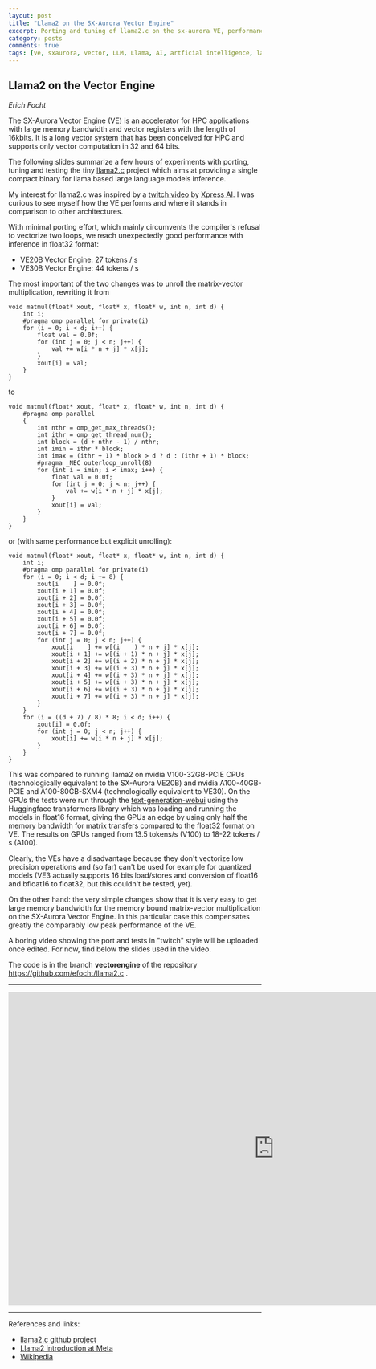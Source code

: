 ```yaml
---
layout: post
title: "Llama2 on the SX-Aurora Vector Engine"
excerpt: Porting and tuning of llama2.c on the sx-aurora VE, performance measurements and comparison.
category: posts
comments: true
tags: [ve, sxaurora, vector, LLM, Llama, AI, artficial intelligence, large language models, performance]
---
```


## Llama2 on the Vector Engine

*Erich Focht*

The SX-Aurora Vector Engine (VE) is an accelerator for HPC
applications with large memory bandwidth and vector registers with the
length of 16kbits. It is a long vector system that has been conceived
for HPC and supports only vector computation in 32 and 64 bits.

The following slides summarize a few hours of experiments with
porting, tuning and testing the tiny
[llama2.c](https://github.com/karpathy/llama2.c) project which aims at
providing a single compact binary for llama based large language models
inference.

My interest for llama2.c was inspired by a [twitch
video](https://www.youtube.com/watch?v=j5EM4G5i9ec) by [Xpress
AI](xpress.ai). I was curious to see myself how the VE performs and
where it stands in comparison to other architectures.

With minimal porting effort, which mainly circumvents the compiler's
refusal to vectorize two loops, we reach unexpectedly good performance
with inference in float32 format:

* VE20B Vector Engine: 27 tokens / s
* VE30B Vector Engine: 44 tokens / s

The most important of the two changes was to unroll the matrix-vector
multiplication, rewriting it from
```
void matmul(float* xout, float* x, float* w, int n, int d) {
    int i;
    #pragma omp parallel for private(i)
    for (i = 0; i < d; i++) {
        float val = 0.0f;
        for (int j = 0; j < n; j++) {
            val += w[i * n + j] * x[j];
        }
        xout[i] = val;
    }
}
```
to
```
void matmul(float* xout, float* x, float* w, int n, int d) {
    #pragma omp parallel
    {    
        int nthr = omp_get_max_threads();
        int ithr = omp_get_thread_num();
        int block = (d + nthr - 1) / nthr;
        int imin = ithr * block;
        int imax = (ithr + 1) * block > d ? d : (ithr + 1) * block;
        #pragma _NEC outerloop_unroll(8)
        for (int i = imin; i < imax; i++) {
            float val = 0.0f;
            for (int j = 0; j < n; j++) {
                val += w[i * n + j] * x[j];
            }
            xout[i] = val;
        }
    }
}
```
or (with same performance but explicit unrolling):
```
void matmul(float* xout, float* x, float* w, int n, int d) {
    int i;
    #pragma omp parallel for private(i)
    for (i = 0; i < d; i += 8) {
        xout[i    ] = 0.0f;
        xout[i + 1] = 0.0f;
        xout[i + 2] = 0.0f;
        xout[i + 3] = 0.0f;
        xout[i + 4] = 0.0f;
        xout[i + 5] = 0.0f;
        xout[i + 6] = 0.0f;
        xout[i + 7] = 0.0f;
        for (int j = 0; j < n; j++) {
            xout[i    ] += w[(i    ) * n + j] * x[j];
            xout[i + 1] += w[(i + 1) * n + j] * x[j];
            xout[i + 2] += w[(i + 2) * n + j] * x[j];
            xout[i + 3] += w[(i + 3) * n + j] * x[j];
            xout[i + 4] += w[(i + 3) * n + j] * x[j];
            xout[i + 5] += w[(i + 3) * n + j] * x[j];
            xout[i + 6] += w[(i + 3) * n + j] * x[j];
            xout[i + 7] += w[(i + 3) * n + j] * x[j];
        }
    }
    for (i = ((d + 7) / 8) * 8; i < d; i++) {
        xout[i] = 0.0f;
        for (int j = 0; j < n; j++) {
            xout[i] += w[i * n + j] * x[j];
        }
    }
}
```

This was compared to running llama2 on nvidia V100-32GB-PCIE CPUs
(technologically equivalent to the SX-Aurora VE20B) and nvidia
A100-40GB-PCIE and A100-80GB-SXM4 (technologically equivalent to
VE30). On the GPUs the tests were run through the
[text-generation-webui](https://github.com/oobabooga/text-generation-webui)
using the Huggingface transformers library which was loading and
running the models in float16 format, giving the GPUs an edge by using
only half the memory bandwidth for matrix transfers compared to the
float32 format on VE. The results on GPUs ranged from 13.5 tokens/s
(V100) to 18-22 tokens / s (A100).

Clearly, the VEs have a disadvantage because they don't vectorize low
precision operations and (so far) can't be used for example for
quantized models (VE3 actually supports 16 bits load/stores and
conversion of float16 and bfloat16 to float32, but this couldn't be
tested, yet).

On the other hand: the very simple changes show that it is very easy
to get large memory bandwidth for the memory bound matrix-vector
multiplication on the SX-Aurora Vector Engine. In this particular case
this compensates greatly the comparably low peak performance of the
VE.

A boring video showing the port and tests in "twitch" style will be
uploaded once edited. For now, find below the slides used in the video.

The code is in the branch **vectorengine** of the repository
https://github.com/efocht/llama2.c .

---

<iframe src="https://docs.google.com/presentation/d/e/2PACX-1vQE93wVjSkKonEDzFnH9ezipFOD-sG8sahyesohjGks1pDNe7hRbeqShG5TSX5rAbI7wN4PC45CvSbF/embed?start=false&loop=false&delayms=3000" frameborder="0" width="1058" height="624" allowfullscreen="true" mozallowfullscreen="true" webkitallowfullscreen="true"></iframe>

---

References and links:

* [llama2.c github project](https://github.com/karpathy/llama2.c)
* [Llama2 introduction at Meta](https://ai.meta.com/llama/)
* [Wikipedia](https://en.wikipedia.org/wiki/SX-Aurora_TSUBASA)
